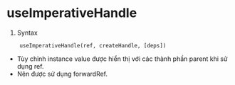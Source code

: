 # useImperativeHandle

1. Syntax

```
    useImperativeHandle(ref, createHandle, [deps])
```

- Tùy chỉnh instance value được hiển thị với các thành phần parent khi sử dụng ref.
- Nên được sử dụng forwardRef.
